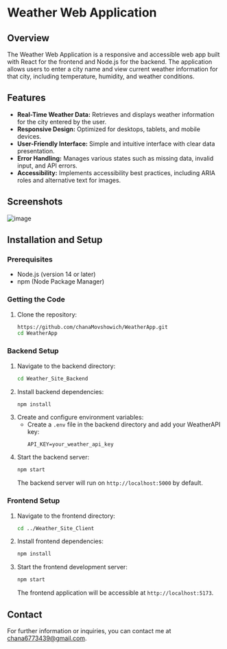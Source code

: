 # Weather Web Application

## Overview
The Weather Web Application is a responsive and accessible web app built with React for the frontend and Node.js for the backend. The application allows users to enter a city name and view current weather information for that city, including temperature, humidity, and weather conditions.

## Features
- **Real-Time Weather Data:** Retrieves and displays weather information for the city entered by the user.
- **Responsive Design:** Optimized for desktops, tablets, and mobile devices.
- **User-Friendly Interface:** Simple and intuitive interface with clear data presentation.
- **Error Handling:** Manages various states such as missing data, invalid input, and API errors.
- **Accessibility:** Implements accessibility best practices, including ARIA roles and alternative text for images.

## Screenshots
![image](https://github.com/user-attachments/assets/c1e19450-1937-44ee-b5e4-821769a5b2ae)
## Installation and Setup

### Prerequisites
- Node.js (version 14 or later)
- npm (Node Package Manager)

### Getting the Code
1. Clone the repository:
    ```bash
    https://github.com/chanaMovshowich/WeatherApp.git
    cd WeatherApp
    ```

### Backend Setup
1. Navigate to the backend directory:
    ```bash
    cd Weather_Site_Backend
    ```
2. Install backend dependencies:
    ```bash
    npm install
    ```
3. Create and configure environment variables:
    - Create a `.env` file in the backend directory and add your WeatherAPI key:
      ```plaintext
      API_KEY=your_weather_api_key
      ```
4. Start the backend server:
    ```bash
    npm start
    ```
    The backend server will run on `http://localhost:5000` by default.

### Frontend Setup
1. Navigate to the frontend directory:
    ```bash
    cd ../Weather_Site_Client
    ```
2. Install frontend dependencies:
    ```bash
    npm install
    ```
3. Start the frontend development server:
    ```bash
    npm start
    ```
    The frontend application will be accessible at `http://localhost:5173`.

## Contact
For further information or inquiries, you can contact me at [chana6773439@gmail.com](mailto:chana6773439@gmail.com).
